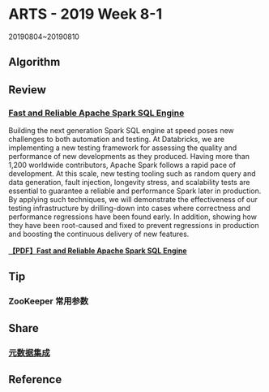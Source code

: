 # ARTS - 2019 Week 8-1

20190804~20190810

## Algorithm

## Review

### [Fast and Reliable Apache Spark SQL Engine](https://databricks.com/session/fast-and-reliable-apache-spark-sql-engine)

Building the next generation Spark SQL engine at speed poses new challenges to both automation and testing. At Databricks, we are implementing a new testing framework for assessing the quality and performance of new developments as they produced. Having more than 1,200 worldwide contributors, Apache Spark follows a rapid pace of development. At this scale, new testing tooling such as random query and data generation, fault injection, longevity stress, and scalability tests are essential to guarantee a reliable and performance Spark later in production. By applying such techniques, we will demonstrate the effectiveness of our testing infrastructure by drilling-down into cases where correctness and performance regressions have been found early. In addition, showing how they have been root-caused and fixed to prevent regressions in production and boosting the continuous delivery of new features.

**[【PDF】Fast and Reliable Apache Spark SQL Engine](../../asset/pdf/fast-and-reliable-apache-spark-sql-engine.pdf)**

## Tip

### ZooKeeper 常用参数

## Share

### [元数据集成](../../share/2019/metadata-integration.md)

## Reference

